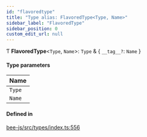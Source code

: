 ```yaml
---
id: "flavoredtype"
title: "Type alias: FlavoredType<Type, Name>"
sidebar_label: "FlavoredType"
sidebar_position: 0
custom_edit_url: null
---
```


Ƭ **FlavoredType**<`Type`, `Name`\>: `Type` & { `__tag__?`: `Name`  }

#### Type parameters

| Name |
| :------ |
| `Type` |
| `Name` |

#### Defined in

[bee-js/src/types/index.ts:556](https://github.com/ethersphere/bee-js/blob/5b112bf/src/types/index.ts#L556)
